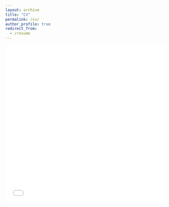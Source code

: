 ```yaml
---
layout: archive
title: "CV"
permalink: /cv/
author_profile: true
redirect_from:
  - /resume
---
```

<iframe src="/files/CV_Rigao_Liu.pdf" width="100%" height="500" frameborder="no" border="0" marginwidth="0" marginheight="0"></iframe>